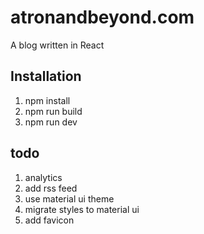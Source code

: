 # atronandbeyond.com

A blog written in React

## Installation

1. npm install
2. npm run build
3. npm run dev

## todo

1. analytics
2. add rss feed
3. use material ui theme
4. migrate styles to material ui
5. add favicon